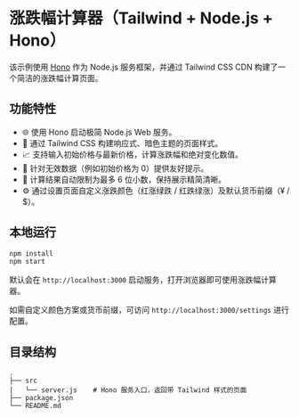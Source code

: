 # 涨跌幅计算器（Tailwind + Node.js + Hono）

该示例使用 [Hono](https://hono.dev/) 作为 Node.js 服务框架，并通过 Tailwind CSS CDN 构建了一个简洁的涨跌幅计算页面。

## 功能特性

- 🌐 使用 Hono 启动极简 Node.js Web 服务。
- 🎨 通过 Tailwind CSS 构建响应式、暗色主题的页面样式。
- 📈 支持输入初始价格与最新价格，计算涨跌幅和绝对变化数值。
- 🧮 针对无效数据（例如初始价格为 0）提供友好提示。
- 🔢 计算结果自动限制为最多 6 位小数，保持展示精简清晰。
- ⚙️ 通过设置页面自定义涨跌颜色（红涨绿跌 / 红跌绿涨）及默认货币前缀（¥ / $）。

## 本地运行

```bash
npm install
npm start
```

默认会在 `http://localhost:3000` 启动服务，打开浏览器即可使用涨跌幅计算器。

如需自定义颜色方案或货币前缀，可访问 `http://localhost:3000/settings` 进行配置。

## 目录结构

```
.
├── src
│   └── server.js    # Hono 服务入口，返回带 Tailwind 样式的页面
├── package.json
└── README.md
```
